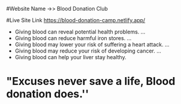 #Website Name ->> Blood Donation Club

#Live Site Link https://blood-donation-camp.netlify.app/

* Giving blood can reveal potential health problems. ...
* Giving blood can reduce harmful iron stores. ...
* Giving blood may lower your risk of suffering a heart attack. ...
* Giving blood may reduce your risk of developing cancer. ...
* Giving blood can help your liver stay healthy.

<h1>"Excuses never save a life, Blood donation does.''</h1>
